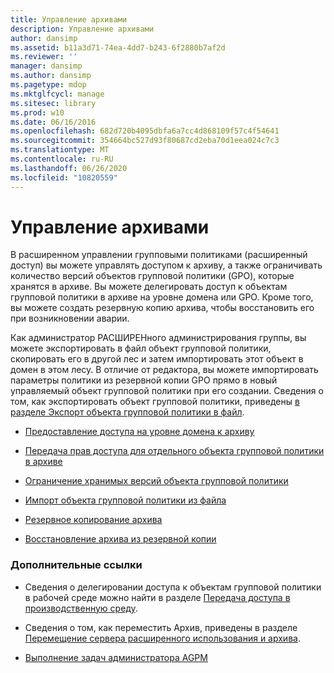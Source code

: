 ```yaml
---
title: Управление архивами
description: Управление архивами
author: dansimp
ms.assetid: b11a3d71-74ea-4dd7-b243-6f2880b7af2d
ms.reviewer: ''
manager: dansimp
ms.author: dansimp
ms.pagetype: mdop
ms.mktglfcycl: manage
ms.sitesec: library
ms.prod: w10
ms.date: 06/16/2016
ms.openlocfilehash: 682d720b4095dbfa6a7cc4d868109f57c4f54641
ms.sourcegitcommit: 354664bc527d93f80687cd2eba70d1eea024c7c3
ms.translationtype: MT
ms.contentlocale: ru-RU
ms.lasthandoff: 06/26/2020
ms.locfileid: "10820559"
---
```

# Управление архивами


В расширенном управлении групповыми политиками (расширенный доступ) вы можете управлять доступом к архиву, а также ограничивать количество версий объектов групповой политики (GPO), которые хранятся в архиве. Вы можете делегировать доступ к объектам групповой политики в архиве на уровне домена или GPO. Кроме того, вы можете создать резервную копию архива, чтобы восстановить его при возникновении аварии.

Как администратор РАСШИРЕНного администрирования группы, вы можете экспортировать в файл объект групповой политики, скопировать его в другой лес и затем импортировать этот объект в домен в этом лесу. В отличие от редактора, вы можете импортировать параметры политики из резервной копии GPO прямо в новый управляемый объект групповой политики при его создании. Сведения о том, как экспортировать объект групповой политики, приведены [в разделе Экспорт объекта групповой политики в файл](export-a-gpo-to-a-file.md).

-   [Предоставление доступа на уровне домена к архиву](delegate-domain-level-access-to-the-archive-agpm40.md)

-   [Передача прав доступа для отдельного объекта групповой политики в архиве](delegate-access-to-an-individual-gpo-in-the-archive-agpm40.md)

-   [Ограничение хранимых версий объекта групповой политики](limit-the-gpo-versions-stored-agpm40.md)

-   [Импорт объекта групповой политики из файла](import-a-gpo-from-a-file-agpmadmin.md)

-   [Резервное копирование архива](back-up-the-archive-agpm40.md)

-   [Восстановление архива из резервной копии](restore-the-archive-from-a-backup-agpm40.md)

### Дополнительные ссылки

-   Сведения о делегировании доступа к объектам групповой политики в рабочей среде можно найти в разделе [Передача доступа в производственную среду](delegate-access-to-the-production-environment-agpm40.md).

-   Сведения о том, как переместить Архив, приведены в разделе [Перемещение сервера расширенного использования и архива](move-the-agpm-server-and-the-archive-agpm40.md).

-   [Выполнение задач администратора AGPM](performing-agpm-administrator-tasks-agpm40.md)

 

 





